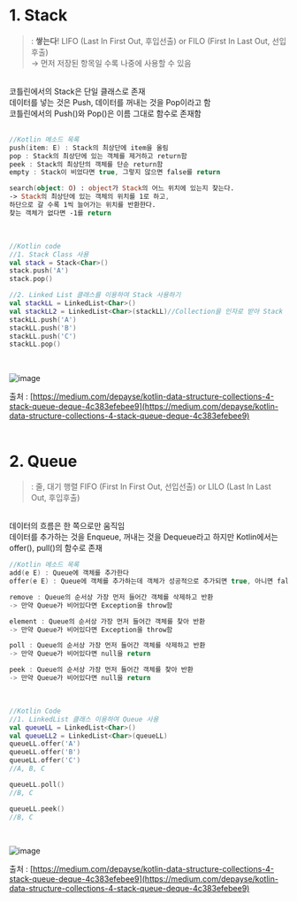 # 1. Stack

> : **쌓는다**! 
LIFO (Last In First Out, 후입선출) or FILO (First In Last Out, 선입후출)<br/>
→ 먼저 저장된 항목일 수록 나중에 사용할 수 있음<br/>
> 
<br/>
코틀린에서의 Stack은 단일 클래스로 존재<br/>
데이터를 넣는 것은 Push, 데이터를 꺼내는 것을 Pop이라고 함 <br/>
코틀린에서의 Push()와 Pop()은 이름 그대로 함수로 존재함 <br/>
<br/>

```kotlin
//Kotlin 메소드 목록
push(item: E) : Stack의 최상단에 item을 올림
pop : Stack의 최상단에 있는 객체를 제거하고 return함
peek : Stack의 최상단의 객체를 단순 return함
empty : Stack이 비었다면 true, 그렇지 않으면 false를 return 

search(object: O) : object가 Stack의 어느 위치에 있는지 찾는다.
-> Stack의 최상단에 있는 객체의 위치를 1로 하고,
하단으로 갈 수록 1씩 늘어가는 위치를 반환한다. 
찾는 객체가 없다면 -1를 return 
```
<br/>

```kotlin
//Kotlin code 
//1. Stack Class 사용 
val stack = Stack<Char>()
stack.push('A')
stack.pop()

//2. Linked List 클래스를 이용하여 Stack 사용하기 
val stackLL = LinkedList<Char>()
val stackLL2 = LinkedList<Char>(stackLL)//Collection을 인자로 받아 Stack 생성
stackLL.push('A')
stackLL.push('B')
stackLL.push('C')
stackLL.pop()

```
<br/>

![image](https://user-images.githubusercontent.com/100047095/181997271-f491c9a5-66d2-4364-ad9c-1cd734484ebb.png)

출처 : [https://medium.com/depayse/kotlin-data-structure-collections-4-stack-queue-deque-4c383efebee9](https://medium.com/depayse/kotlin-data-structure-collections-4-stack-queue-deque-4c383efebee9)
<br/><br/>

# 2. Queue

> : 줄, 대기 행렬
FIFO (First In First Out, 선입선출) or LILO (Last In Last Out, 후입후출)
> 
<br/>
데이터의 흐름은 한 쪽으로만 움직임<br/>
데이터를 추가하는 것을 Enqueue, 꺼내는 것을 Dequeue라고 하지만 Kotlin에서는 offer(), pull()의 함수로 존재
<br/>

```kotlin
//Kotlin 메소드 목록
add(e E) : Queue에 객체를 추가한다
offer(e E) : Queue에 객체를 추가하는데 객체가 성공적으로 추가되면 true, 아니면 false를 return 

remove : Queue의 순서상 가장 먼저 들어간 객체를 삭제하고 반환
-> 만약 Queue가 비어있다면 Exception을 throw함

element : Queue의 순서상 가장 먼저 들어간 객체를 찾아 반환
-> 만약 Queue가 비어있다면 Exception을 throw함

poll : Queue의 순서상 가장 먼저 들어간 객체를 삭제하고 반환
-> 만약 Queue가 비어있다면 null을 return 

peek : Queue의 순서상 가장 먼저 들어간 객체를 찾아 반환
-> 만약 Queue가 비어있다면 null을 return 
```
<br/>

```kotlin
//Kotlin Code
//1. LinkedList 클래스 이용하여 Queue 사용
val queueLL = LinkedList<Char>()
val queueLL2 = LinkedList<Char>(queueLL)
queueLL.offer('A')
queueLL.offer('B')
queueLL.offer('C')
//A, B, C

queueLL.poll()
//B, C

queueLL.peek()
//B, C
```
<br/>

![image](https://user-images.githubusercontent.com/100047095/181997282-eddc99de-f428-4602-af97-3a60b6e024d8.png)

출처 : [https://medium.com/depayse/kotlin-data-structure-collections-4-stack-queue-deque-4c383efebee9](https://medium.com/depayse/kotlin-data-structure-collections-4-stack-queue-deque-4c383efebee9)
